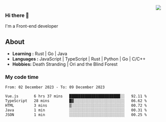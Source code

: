 <img align='right' src="https://github-readme-stats.vercel.app/api?username=strugglebak&show_icons=true">

### Hi there 👋

I'm a Front-end developer

## About

-  **Learning :** Rust | Go | Java
-  **Languages :** JavaScript | TypeScript | Rust | Python | Go | C/C++
-  **Hobbies:** Death Stranding | Ori and the Blind Forest

### My code time

<!--START_SECTION:waka-->

```txt
From: 02 December 2023 - To: 09 December 2023

Vue.js       6 hrs 37 mins   ███████████████████████░░   92.11 %
TypeScript   28 mins         █▓░░░░░░░░░░░░░░░░░░░░░░░   06.62 %
HTML         3 mins          ▒░░░░░░░░░░░░░░░░░░░░░░░░   00.72 %
Java         1 min           ░░░░░░░░░░░░░░░░░░░░░░░░░   00.31 %
JSON         1 min           ░░░░░░░░░░░░░░░░░░░░░░░░░   00.25 %
```

<!--END_SECTION:waka-->
